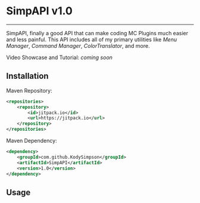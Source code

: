 # SimpAPI v1.0
****
SimpAPI, finally a good API that can make coding MC Plugins much easier and less painful.
This API includes all of my primary utilities like *Menu Manager*, *Command Manager*, *ColorTranslator*, and more.

Video Showcase and Tutorial: *coming soon*

## Installation

Maven Repository:
```xml
<repositories>
    <repository>
        <id>jitpack.io</id>
        <url>https://jitpack.io</url>
    </repository>
</repositories>
```
Maven Dependency:
```xml
<dependency>
    <groupId>com.github.KodySimpson</groupId>
    <artifactId>SimpAPI</artifactId>
    <version>1.0</version>
</dependency>
```

## Usage
